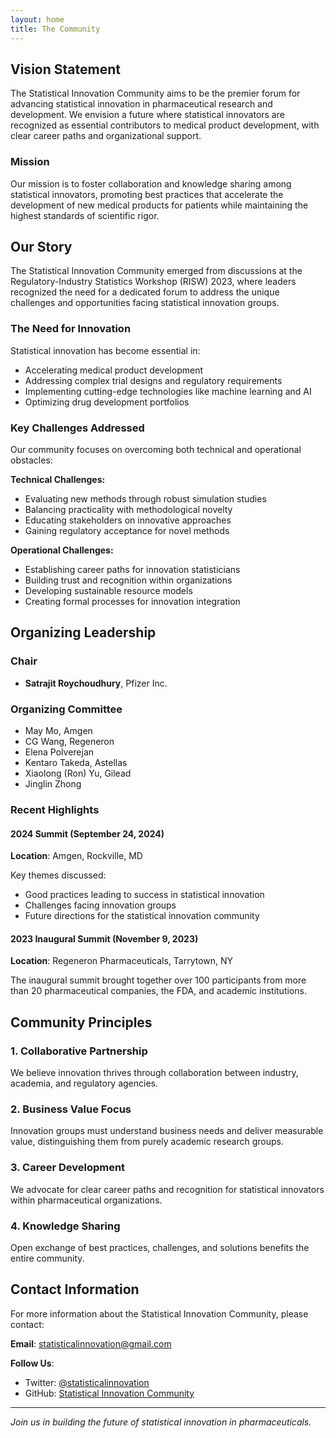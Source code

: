 ```yaml
---
layout: home
title: The Community
---
```


## Vision Statement

The Statistical Innovation Community aims to be the premier forum for advancing
statistical innovation in pharmaceutical research and development. We envision a
future where statistical innovators are recognized as essential contributors to
medical product development, with clear career paths and organizational support.

### Mission

Our mission is to foster collaboration and knowledge sharing among statistical
innovators, promoting best practices that accelerate the development of new
medical products for patients while maintaining the highest standards of
scientific rigor.

## Our Story

The Statistical Innovation Community emerged from discussions at the
Regulatory-Industry Statistics Workshop (RISW) 2023, where leaders recognized
the need for a dedicated forum to address the unique challenges and
opportunities facing statistical innovation groups.

### The Need for Innovation

Statistical innovation has become essential in:
- Accelerating medical product development
- Addressing complex trial designs and regulatory requirements
- Implementing cutting-edge technologies like machine learning and AI
- Optimizing drug development portfolios

### Key Challenges Addressed

Our community focuses on overcoming both technical and operational obstacles:

**Technical Challenges:**
- Evaluating new methods through robust simulation studies
- Balancing practicality with methodological novelty
- Educating stakeholders on innovative approaches
- Gaining regulatory acceptance for novel methods

**Operational Challenges:**
- Establishing career paths for innovation statisticians
- Building trust and recognition within organizations
- Developing sustainable resource models
- Creating formal processes for innovation integration

## Organizing Leadership

### Chair
- **Satrajit Roychoudhury**, Pfizer Inc.

### Organizing Committee
- May Mo, Amgen
- CG Wang, Regeneron
- Elena Polverejan
- Kentaro Takeda, Astellas
- Xiaolong (Ron) Yu, Gilead
- Jinglin Zhong

### Recent Highlights

#### 2024 Summit (September 24, 2024)
**Location**: Amgen, Rockville, MD

Key themes discussed:
- Good practices leading to success in statistical innovation
- Challenges facing innovation groups
- Future directions for the statistical innovation community

#### 2023 Inaugural Summit (November 9, 2023)
**Location**: Regeneron Pharmaceuticals, Tarrytown, NY

The inaugural summit brought together over 100 participants from more than 20 pharmaceutical companies, the FDA, and academic institutions.

## Community Principles

### 1. Collaborative Partnership
We believe innovation thrives through collaboration between industry, academia, and regulatory agencies.

### 2. Business Value Focus
Innovation groups must understand business needs and deliver measurable value, distinguishing them from purely academic research groups.

### 3. Career Development
We advocate for clear career paths and recognition for statistical innovators within pharmaceutical organizations.

### 4. Knowledge Sharing
Open exchange of best practices, challenges, and solutions benefits the entire community.

## Contact Information

For more information about the Statistical Innovation Community, please contact:

**Email**: [statisticalinnovation@gmail.com](mailto:statisticalinnovation@gmail.com)

**Follow Us**:
- Twitter: [@statisticalinnovation](https://twitter.com/statisticalinnovation)
- GitHub: [Statistical Innovation Community](https://github.com/statisticalinnovation)

---

*Join us in building the future of statistical innovation in pharmaceuticals.*
